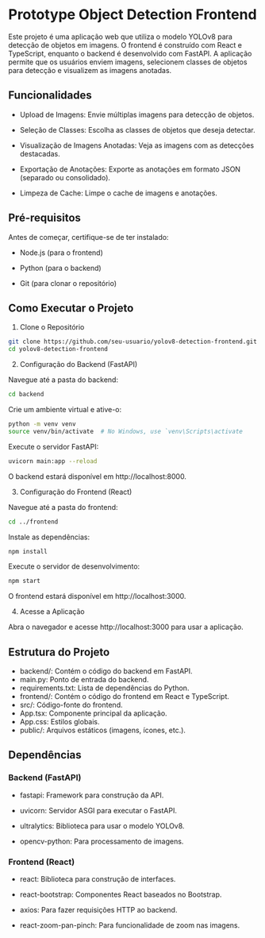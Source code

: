 # Prototype Object Detection Frontend

Este projeto é uma aplicação web que utiliza o modelo YOLOv8 para detecção de objetos em imagens. O frontend é construído com React e TypeScript, enquanto o backend é desenvolvido com FastAPI. A aplicação permite que os usuários enviem imagens, selecionem classes de objetos para detecção e visualizem as imagens anotadas.

## Funcionalidades

- Upload de Imagens: Envie múltiplas imagens para detecção de objetos.

- Seleção de Classes: Escolha as classes de objetos que deseja detectar.

- Visualização de Imagens Anotadas: Veja as imagens com as detecções destacadas.

- Exportação de Anotações: Exporte as anotações em formato JSON (separado ou consolidado).

- Limpeza de Cache: Limpe o cache de imagens e anotações.

## Pré-requisitos

Antes de começar, certifique-se de ter instalado:

- Node.js (para o frontend)

- Python (para o backend)

- Git (para clonar o repositório)

## Como Executar o Projeto

1. Clone o Repositório

```bash 
git clone https://github.com/seu-usuario/yolov8-detection-frontend.git
cd yolov8-detection-frontend
```

2. Configuração do Backend (FastAPI)

Navegue até a pasta do backend:

```bash 
cd backend
```

Crie um ambiente virtual e ative-o:

```bash 
python -m venv venv
source venv/bin/activate  # No Windows, use `venv\Scripts\activate
```

Execute o servidor FastAPI:

```bash 
uvicorn main:app --reload
```

O backend estará disponível em http://localhost:8000.

3. Configuração do Frontend (React)

Navegue até a pasta do frontend:

```bash 
cd ../frontend
```

Instale as dependências:

```bash 
npm install
```

Execute o servidor de desenvolvimento:

```bash 
npm start
```

O frontend estará disponível em http://localhost:3000.

4. Acesse a Aplicação

Abra o navegador e acesse http://localhost:3000 para usar a aplicação.

## Estrutura do Projeto

- backend/: Contém o código do backend em FastAPI.
 - main.py: Ponto de entrada do backend.
 - requirements.txt: Lista de dependências do Python.
- frontend/: Contém o código do frontend em React e TypeScript.
 - src/: Código-fonte do frontend.
  - App.tsx: Componente principal da aplicação.
  - App.css: Estilos globais.
 - public/: Arquivos estáticos (imagens, ícones, etc.).

## Dependências

### Backend (FastAPI)

- fastapi: Framework para construção da API.

- uvicorn: Servidor ASGI para executar o FastAPI.

- ultralytics: Biblioteca para usar o modelo YOLOv8.

- opencv-python: Para processamento de imagens.

### Frontend (React)

- react: Biblioteca para construção de interfaces.

- react-bootstrap: Componentes React baseados no Bootstrap.

- axios: Para fazer requisições HTTP ao backend.

- react-zoom-pan-pinch: Para funcionalidade de zoom nas imagens.

